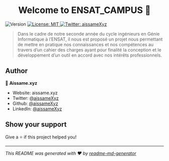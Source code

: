 <h1 align="center">Welcome to ENSAT_CAMPUS 👋</h1>
<p>
  <img alt="Version" src="https://img.shields.io/badge/version-final-blue.svg?cacheSeconds=2592000" />
  <a href="#" target="_blank">
    <img alt="License: MIT" src="https://img.shields.io/badge/License-MIT-yellow.svg" />
  </a>
  <a href="https://twitter.com/aissameXyz" target="_blank">
    <img alt="Twitter: aissameXyz" src="https://img.shields.io/twitter/follow/aissameXyz.svg?style=social" />
  </a>
</p>

> Dans le cadre de notre seconde année du cycle ingénieurs en Génie Informatique à l’ENSAT, il nous est proposé un projet nous permettant de mettre en pratique nos connaissances et nos compétences au travers d’un cahier des charges ayant pour finalité la conception et le développement d’un outil en accord avec nos intérêts professionnels.

## Author

👤 **Aissame.xyz**

* Website: aissame.xyz
* Twitter: [@aissameXyz](https://twitter.com/aissameXyz)
* Github: [@aissameXyz](https://github.com/aissameXyz)
* LinkedIn: [@aissameXyz](https://linkedin.com/in/aissameXyz)

## Show your support

Give a ⭐️ if this project helped you!

***
_This README was generated with ❤️ by [readme-md-generator](https://github.com/kefranabg/readme-md-generator)_